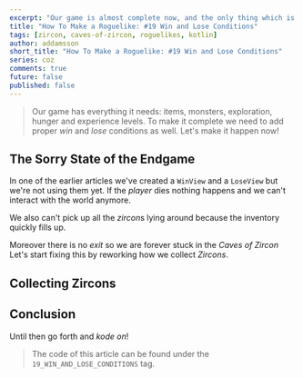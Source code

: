 ```yaml
---
excerpt: "Our game is almost complete now, and the only thing which is missing is a Victory and a Lose screen. Let's add them now!"
title: "How To Make a Roguelike: #19 Win and Lose Conditions"
tags: [zircon, caves-of-zircon, roguelikes, kotlin]
author: addamsson
short_title: "How To Make a Roguelike: #19 Win and Lose Conditions"
series: coz
comments: true
future: false
published: false
---
```


> Our game has everything it needs: items, monsters, exploration, hunger and experience levels.
To make it complete we need to add proper *win* and *lose* conditions as well.
Let's make it happen now!

## The Sorry State of the Endgame

In one of the earlier articles we've created a `WinView` and a `LoseView` but we're not using
them yet. If the *player* dies nothing happens and we can't interact with the world anymore.

We also can't pick up all the *zircon*s lying around because the inventory quickly fills up.

Moreover there is no *exit* so we are forever stuck in the *Caves of Zircon* Let's start
fixing this by reworking how we collect *Zircons*.

## Collecting Zircons



## Conclusion


Until then go forth and *kode on*!
 
> The code of this article can be found under the `19_WIN_AND_LOSE_CONDITIONS` tag.
